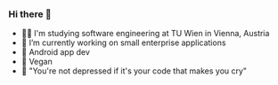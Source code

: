 ### Hi there 👋

- 🧑‍🎓 I'm studying software engineering at TU Wien in Vienna, Austria
- 🔭 I’m currently working on small enterprise applications
- 📱 Android app dev
- 🌱 Vegan
- 🤠 "You're not depressed if it's your code that makes you cry"

